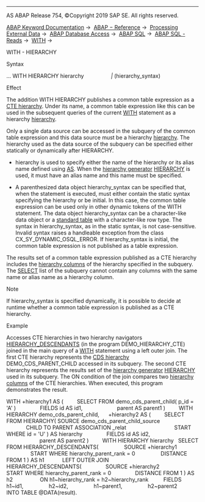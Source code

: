  

* * *

AS ABAP Release 754, ©Copyright 2019 SAP SE. All rights reserved.

[ABAP Keyword Documentation](javascript:call_link\('abenabap.htm'\)) →  [ABAP − Reference](javascript:call_link\('abenabap_reference.htm'\)) →  [Processing External Data](javascript:call_link\('abenabap_language_external_data.htm'\)) →  [ABAP Database Access](javascript:call_link\('abenabap_sql.htm'\)) →  [ABAP SQL](javascript:call_link\('abenopensql.htm'\)) →  [ABAP SQL - Reads](javascript:call_link\('abenopen_sql_reading.htm'\)) →  [WITH](javascript:call_link\('abapwith.htm'\)) → 

WITH - HIERARCHY

Syntax

... WITH HIERARCHY hierarchy
                 *|* (hierarchy\_syntax)

Effect

The addition WITH HIERARCHY publishes a common table expression as a [CTE hierarchy](javascript:call_link\('abencte_hierarchy_glosry.htm'\) "Glossary Entry"). Under its name, a common table expression like this can be used in the subsequent queries of the current [WITH](javascript:call_link\('abapwith.htm'\)) statement as a hierarchy [hierarchy](javascript:call_link\('abenselect_hierarchy.htm'\)).

Only a single data source can be accessed in the subquery of the common table expression and this data source must be a hierarchy [hierarchy](javascript:call_link\('abenselect_hierarchy.htm'\)). The hierarchy used as the data source of the subquery can be specified either statically or dynamically after HIERARCHY.

-   hierarchy is used to specify either the name of the hierarchy or its alias name defined using [AS](javascript:call_link\('abapfrom_clause.htm'\)). When the [hierarchy generator](javascript:call_link\('abenhierarchy_generator_glosry.htm'\) "Glossary Entry") [HIERARCHY](javascript:call_link\('abenselect_hierarchy_generator.htm'\)) is used, it must have an alias name and this name must be specified.
    
-   A parenthesized data object hierarchy\_syntax can be specified that, when the statement is executed, must either contain the static syntax specifying the hierarchy or be initial. In this case, the common table expression can be used only in other dynamic tokens of the WITH statement. The data object hierarchy\_syntax can be a character-like data object or a [standard table](javascript:call_link\('abenstandard_table_glosry.htm'\) "Glossary Entry") with a character-like row type. The syntax in hierarchy\_syntax, as in the static syntax, is not case-sensitive. Invalid syntax raises a handleable exception from the class CX\_SY\_DYNAMIC\_OSQL\_ERROR. If hierarchy\_syntax is initial, the common table expression is not published as a table expression.
    

The results set of a common table expression published as a CTE hierarchy includes the [hierarchy columns](javascript:call_link\('abenddddl_hierarchy.htm'\)) of the hierarchy specified in the subquery. The [SELECT](javascript:call_link\('abapselect_list.htm'\)) list of the subquery cannot contain any columns with the same name or alias name as a hierarchy column.

Note

If hierarchy\_syntax is specified dynamically, it is possible to decide at runtime whether a common table expression is published as a CTE hierarchy.

Example

Accesses CTE hierarchies in two hierarchy navigators [HIERARCHY\_DESCENDANTS](javascript:call_link\('abenhierarchy_navigator_glosry.htm'\) "Glossary Entry") (in the program DEMO\_HIERARCHY\_CTE) joined in the main query of a [WITH](javascript:call_link\('abapwith.htm'\)) statement using a left outer join. The first CTE hierarchy represents the [CDS hierarchy](javascript:call_link\('abencds_hierarchy_glosry.htm'\) "Glossary Entry") DEMO\_CDS\_PARENT\_CHILD accessed in its subquery. The second CTE hierarchy represents the results set of the [hierarchy generator](javascript:call_link\('abenhierarchy_generator_glosry.htm'\) "Glossary Entry") [HIERARCHY](javascript:call_link\('abenselect_hierarchy_generator.htm'\)) used in its subquery. The ON condition of the join compares two [hierarchy columns](javascript:call_link\('abenhierarchy_column_glosry.htm'\) "Glossary Entry") of the CTE hierarchies. When executed, this program demonstrates the result.

WITH +hierarchy1 AS (
        SELECT FROM demo\_cds\_parent\_child( p\_id = 'A' )
               FIELDS id AS id1,
                      parent AS parent1 )
        WITH HIERARCHY demo\_cds\_parent\_child,
     +hierarchy2 AS (
        SELECT FROM HIERARCHY( SOURCE demo\_cds\_parent\_child\_source
                               CHILD TO PARENT ASSOCIATION \_relat
                               START WHERE id = 'U' ) AS hierarchy
               FIELDS id AS id2,
                      parent AS parent2 )
        WITH HIERARCHY hierarchy
  SELECT FROM HIERARCHY\_DESCENDANTS(
                SOURCE +hierarchy1
                START WHERE hierarchy\_parent\_rank = 0
                DISTANCE FROM 1 ) AS h1
           LEFT OUTER JOIN
             HIERARCHY\_DESCENDANTS(
               SOURCE +hierarchy2
               START WHERE hierarchy\_parent\_rank = 0
               DISTANCE FROM 1 ) AS h2
                 ON h1~hierarchy\_rank = h2~hierarchy\_rank
         FIELDS h1~id1,
                h2~id2,
                h1~parent1,
                h2~parent2
         INTO TABLE @DATA(result).